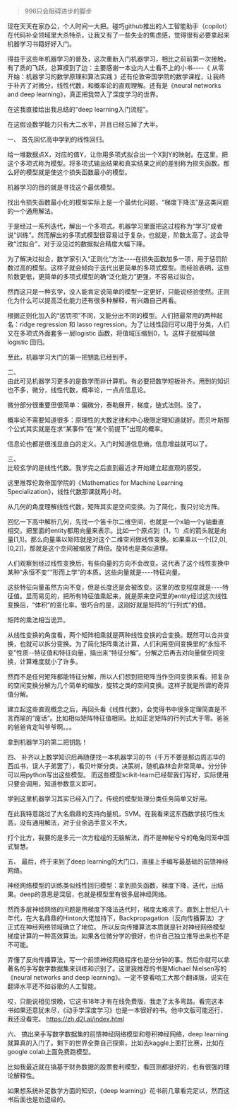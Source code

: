 > 996只会阻碍进步的脚步

现在天天在家办公，个人时间一大把。碰巧github推出的人工智能助手（copilot）在代码补全领域里大杀特杀，让我又有了一些失业的焦虑感，觉得很有必要拿起来机器学习书籍好好入门。

得益于这些年机器学习的普及，这次重新入门机器学习，相比之前前第一次接触，有了质的飞跃，总算摸到了边：主要感谢一本业内人士看不上的小书----《 从零开始：机器学习的数学原理和算法实践 》还有伦敦帝国学院的数学课程，让我终于补齐了对微分，线性代数，和概率论的直观理解。还有是《neural networks and deep learning》，真正把我带入了深度学习的世界。

在这我直接给出我总结的“deep learning入门流程”。

在这假设数学能力只有大二水平，并且已经忘掉了大半。    

一、 
首先回忆高中学到的线性回归。    

给一堆数据点X，对应的值Y，让你用多项式拟合出一个X到Y的映射。在这里，把这个多项式称为模型。将多项式输出结果和真实结果之间的差别称为损失函数。那么好的模型就是使这个损失函数最小的模型。

机器学习的目的就是寻找这个最优模型。    

找出令损失函数最小化的模型实际上是一个最优化问题，“梯度下降法”是这类问题的一个通用解法。 

于是经过一系列迭代，解出一个多项式。机器学习里面把这过程称为“学习”或者说“训练”。然而解出的多项式模型很容易过于复杂，也就是，阶数太高了。这会导致“过拟合”，对于没见过的数据拟合精度大幅下降。   

为了解决过拟合，数学家引入“正则化”方法----在损失函数加多一项，用于惩罚阶数过高的模型。这样子就会倾向于迭代出更简单的多项式模型。而经验表明，这些阶数更低，更简单的多项式模型的确“泛化能力”更强，不容易过拟合。    

然而这只是一种玄学，没人能肯定说简单的模型一定更好，只能说经验使然。正则化为什么可以提高泛化能力还有很多种解释，有兴趣自己再看。    

根据正则化加入的“惩罚项”不同，又能分出不同的模型。人们把最常用的两种起名：ridge regression 和 lasso regression。为了让线性回归可以用于分类，人们又在多项式外面套多一层logistic 函数，将值域压缩到0，1。这样子就被叫做logistic 回归。    

至此，机器学习大门的第一把钥匙已经到手。   

二、  
由此可见机器学习更多的是数学而非计算机。有必要把数学短板补齐。用到的知识也不多，微分，线性代数，概率论，一点点信息论。    

微分部分很重要但很简单：偏微分，泰勒展开，梯度，链式法则。没了。    

概率论不需要知道很多：原理性的大数定律和中心极限定理知道就好。而贝叶斯那个公式其实就是在求“某事件”在“某个前提下”出现的概率。    

信息论也都是很浅显直白的定义。入门时知道信息熵，信息增益就可以了。    

三、  
比较玄学的是线性代数。我学完之后直到最近才开始建立起直观的感受。

这里推荐伦敦帝国学院的《Mathematics for Machine Learning Specialization》，线性代数那课就两小时。    

从几何的角度理解线性代数，矩阵其实是空间变换。为了简化，我只讨论方阵。    

回忆一下高中解析几何，先找一个笛卡尔二维空间，也就是一个x轴一个y轴垂直相交。把里面的entity都用向量来表示。比如一个原点到（1，1）点的箭头就是向量[1,1]。那么向量乘以矩阵就是对这个二维空间做线性变换。如果乘以一个[[2,0],[0,2]]，那就是这个空间被缩放了两倍。旋转也是类似道理。   

人们观察到经过线性变换后，有些向量的方向不会改变。这代表了这个线性变换中某种“永恒不变”“形而上学”的本质。这些向量就是----特征向量。    

这些特征向量虽然方向不变，但是长度还是会被改变。这里的改变程度就是----特征值。显而易见的，把所有特征值乘起来，就是原来空间里的entity经过这次线性变换后，“体积”的变化率。很巧合的是，这刚好就是矩阵的“行列式”的值。    

矩阵的乘法相当诡异。

从线性变换的角度看，两个矩阵相乘就是两种线性变换的合变换。既然可以合并变换，也就可以拆分变换。为了简化矩阵乘法计算，人们利用空间变换里的“永恒不变”性质--特征值和特征向量，搞出来“特征分解”。分解之后再去对向量做空间变换，计算难度就小了许多。    

然而不是任何矩阵都能特征分解，所以人们想到把矩阵当作空间变换来看。把复杂的空间变换分解为几个简单的缩放，旋转之类的空间变换。这样子就是所谓的奇异值分解。    

建立起这些直观概念之后，再回头看《线性代数》，会觉得书中很多定理简直是不言而喻的“废话”。比如相似矩阵特征值相同。比如正定矩阵的行列式大于零。爸爸的爸爸肯定叫爷爷啊。。。   

拿到机器学习的第二把钥匙！    

四、
补齐以上数学知识后再随便找一本机器学习的书（千万不要是那边周志华的西瓜书，误人子弟罢了），看贝叶斯分类，决策树，随机森林会非常简单。分分钟可以用python写出这些模型。 而这些模型scikit-learn已经帮我们写好，实际使用只要会调用，知道参数意义即可。  

学到这里机器学习其实已经入门了。传统的模型处理分类任务简单又好用。    

在此我特意跳过了大名鼎鼎的支持向量机，SVM。在我看来这东西数学技巧性太高，没有通用解法，对于业余选手意义不大。    

打个比方，我要的是多元一次方程组的无脑解法，而不是神秘兮兮的龟兔同笼中国式智慧。    

五、
最后，终于来到了deep learning的大门口，直接上手编写最基础的前馈神经网络。

神经网络模型的训练类似线性回归模型：拿到损失函数，梯度下降，迭代，出结果。deep的意思是深层，也就是模型里有很多层神经网络。    

然而多层神经网络的问题是用梯度下降法迭代时，梯度太难求了。直到上世纪八十年代，在大名鼎鼎的Hinton大佬加持下，Backpropagation（反向传播算法）才正式在神经网络领域确立了地位。    所以反向传播算法本质就是针对神经网络模型梯度计算的一种高效算法。如果各位微分学的很好，也许自己独立推导出来也不是不可能。    

弄懂了反向传播算法，写一个前馈神经网络程序也是分分钟的事。然后你就可以拿著名的手写数字数据集来训练和识别了。这里我推荐的书是Michael Nielsen写的《neural networks and deep learning》。一定不要看哈工大那个翻译版，说实在翻译水平还不如谷歌的人工智能。    

哎，只能说相见恨晚，它这书18年才有在线免费版，我走了太多弯路。看完这本书如果还意犹未尽，《动手学深度学习》也是一本很好的书。他中文版可能还行，我还没看完。 https://zh.d2l.ai/index.html

六、
搞出来手写数字数据集的前馈神经网络模型和卷积神经网络，deep learning就算真的入门了。剩下的世界全靠自己探索，比如去kaggle上面打比赛，比如在google colab上面免费跑模型。

比如我最近就在搞基于财务数据的股票套利模型，看回测都挺好的，也有很强的理论解释性。

如果想系统补足数学方面的知识，《deep learning》花书前几章看完足以，然而这书后面也是劝退级的。  
